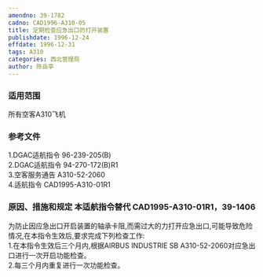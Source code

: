 ```yaml
---
amendno: 39-1782  
cadno: CAD1996-A310-05  
title: 定期检查应急出口的打开装置  
publishdate: 1996-12-24  
effdate: 1996-12-31  
tags: A310  
categories: 西北管理局  
author: 陈岳亭  
---
```

  
### 适用范围  
所有空客A310飞机  
  
<!--more-->  
### 参考文件  
1.DGAC适航指令 96-239-205(B)  
2.DGAC适航指令 94-270-172(B)R1  
    3.空客服务通告 A310-52-2060  
    4.适航指令 CAD1995-A310-01R1  
  
### 原因、措施和规定 本适航指令替代 CAD1995-A310-01R1，39-1406  
为防止因应急出口开启装置的轴承卡阻,而需过大的力打开应急出口,可能导致危险情况,在本指令生效后,要求完成下列检查工作:  
    1.在本指令生效后三个月内,根据AIRBUS INDUSTRIE SB A310-52-2060对应急出口进行一次开启功能检查。  
    2.每三个月内重复进行一次功能检查。  
